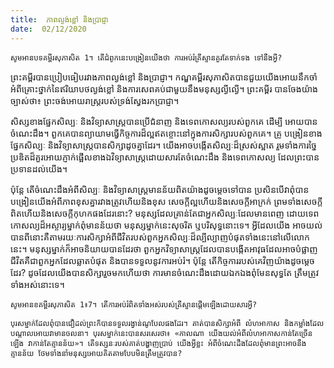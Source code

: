 ```yaml
---
title:  ភាពល្ងង់ខ្លៅ និងប្រាជ្ញា
date:  02/12/2020
---
```


`សូមអានបទគម្ពីរសុភាសិត 1។ តើជំពូកនេះបង្រៀនយើងថា ការអប់រំគ្រីស្ទានគួរតែទាក់ទង ទៅនឹងអ្វី?`

ព្រះគម្ពីរបានប្រៀបធៀបរវាងភាពល្ងង់ខ្លៅ និងប្រាជ្ញា។ កណ្ឌគម្ពីរសុភាសិតបានជួយយើងអោយនឹកចាំអំពីគ្រោះថ្នាក់នៃឥរិយាបថល្ងង់ខ្លៅ និងការសេពគប់ជាមួយនឹងមនុស្សល្ងីល្ងើ។ ព្រះគម្ពីរ បានចែងយ៉ាងច្បាស់ថា៖ ព្រះចង់អោយរាស្ត្ររបស់ទ្រង់ស្វែងរកប្រាជ្ញា។

សិស្សខាងផ្នែកសិល្បៈ និងវិទ្យាសាស្ត្របានប្រើជំនាញ និងទេពកោសល្យរបស់ពួកគេ ដើម្បី អោយបានចំណេះដឹង។ ពួកគេបានព្យាយាមធ្វើកិច្ចការដ៏ល្អឥតខ្ចោះនៅក្នុងការសិក្សារបស់ពួកគេ។ គ្រូ បង្រៀនខាងផ្នែកសិល្បៈ និងវិទ្យាសាស្ត្របានសិក្សាដូចគ្នាដែរ។ យើងអាចបង្កើតសិល្បៈដ៏ស្រស់ស្អាត រួមទាំងការច្នៃប្រឌិតដ៏គួរអោយភ្ញាក់ផ្អើលខាងឯវិទ្យាសាស្ត្រដោយសារតែចំណេះដឹង និងទេពកោសល្យ ដែលព្រះបានប្រទានដល់យើង។

ប៉ុន្តែ តើចំណេះដឹងអំពីសិល្បៈ និងវិទ្យាសាស្ត្រមានន័យពិតយ៉ាងដូចម្តេចទៅបាន ប្រសិនបើវាពុំបានបង្រៀនយើងអំពីភាពខុសគ្នារវាងត្រូវហើយនិងខុស សេចក្តីល្អហើយនិងសេចក្តីអាក្រក់ ព្រមទាំងសេចក្តីពិតហើយនិងសេចក្តីកុហកផងដែរនោះ? មនុស្សដែលគ្រាន់តែជាអ្នកសិល្បៈដែលមានពេញ ដោយទេពកោសល្យដ៏អស្ចារ្យម្នាក់ពុំមានន័យថា មនុស្សម្នាក់នេះសុចរិត ឬបរិសុទ្ធនោះទេ។ អ្វីដែលយើង អាចយល់បានពីនោះគឺតាមរយៈការសិក្សាអំពីជីវិតរបស់ពួកអ្នកសិល្បៈដ៏ល្បីល្បាញបំផុតទាំងនេះនៅលើលោកនេះ។ មនុស្សម្នាក់ក៏អាចនិយាយបានដែរថា ពួកអ្នកវិទ្យាសាស្ត្រដែលបានបង្កើតអាវុធដែលអាចបំផ្លាញជីវិតគឺជាពួកអ្នកដែលឆ្លាតបំផុត និងបានទទួលនូវការអប់រំ។ ប៉ុន្តែ តើកិច្ចការរបស់គេវិញយ៉ាងដូចម្តេចដែរ? ដូចដែលយើងបានសិក្សារួចមកហើយថា ការមានចំណេះដឹងដោយឯកឯងពុំមែនសុទ្ធតែ ត្រឹមត្រូវទាំងអស់នោះទេ។

`សូមអានខគម្ពីរសុភាសិត 1៖7។ តើការអប់រំពិតទាំងអស់របស់គ្រីស្ទានផ្តើមឡើងដោយសារអ្វី?`

`បុរសម្នាក់ដែលពុំបានជឿដល់ព្រះក៏បានទទួលរង្វាន់ណូបែលផងដែរ។ គាត់បានសិក្សាអំពី លំហអាកាស និងកម្លាំងដែលបណ្តាលអោយវាមានចលនា។ បុរសម្នាក់នេះបានសរសេរថា៖ «កាលណា យើងយល់អំពីលំហអាកាសកាន់តែច្រើនឡើង វាកាន់តែគ្មានន័យ»។ តើទស្សនៈរបស់គាត់បង្ហាញប្រាប់ យើងអ្វីខ្លះ អំពីចំណេះដឹងដែលពុំមានព្រះអាចនឹងគ្មានន័យ ថែមទាំងនាំមនុស្សអោយគិតតាមបែបមិនត្រឹមត្រូវបាន?`